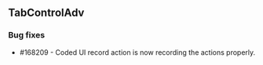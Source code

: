 ## TabControlAdv

### Bug fixes

* \#168209 - Coded UI record action is now recording the actions properly. 